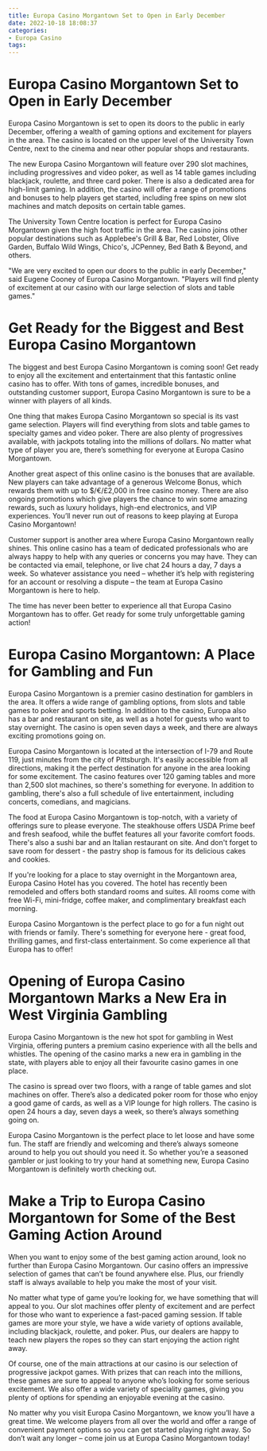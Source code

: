 ```yaml
---
title: Europa Casino Morgantown Set to Open in Early December
date: 2022-10-18 18:08:37
categories:
- Europa Casino
tags:
---
```



#  Europa Casino Morgantown Set to Open in Early December

Europa Casino Morgantown is set to open its doors to the public in early December, offering a wealth of gaming options and excitement for players in the area. The casino is located on the upper level of the University Town Centre, next to the cinema and near other popular shops and restaurants.

The new Europa Casino Morgantown will feature over 290 slot machines, including progressives and video poker, as well as 14 table games including blackjack, roulette, and three card poker. There is also a dedicated area for high-limit gaming. In addition, the casino will offer a range of promotions and bonuses to help players get started, including free spins on new slot machines and match deposits on certain table games.

The University Town Centre location is perfect for Europa Casino Morgantown given the high foot traffic in the area. The casino joins other popular destinations such as Applebee's Grill & Bar, Red Lobster, Olive Garden, Buffalo Wild Wings, Chico's, JCPenney, Bed Bath & Beyond, and others.

"We are very excited to open our doors to the public in early December," said Eugene Cooney of Europa Casino Morgantown. "Players will find plenty of excitement at our casino with our large selection of slots and table games."

#  Get Ready for the Biggest and Best Europa Casino Morgantown

The biggest and best Europa Casino Morgantown is coming soon! Get ready to enjoy all the excitement and entertainment that this fantastic online casino has to offer. With tons of games, incredible bonuses, and outstanding customer support, Europa Casino Morgantown is sure to be a winner with players of all kinds.

One thing that makes Europa Casino Morgantown so special is its vast game selection. Players will find everything from slots and table games to specialty games and video poker. There are also plenty of progressives available, with jackpots totaling into the millions of dollars. No matter what type of player you are, there’s something for everyone at Europa Casino Morgantown.

Another great aspect of this online casino is the bonuses that are available. New players can take advantage of a generous Welcome Bonus, which rewards them with up to $/€/£2,000 in free casino money. There are also ongoing promotions which give players the chance to win some amazing rewards, such as luxury holidays, high-end electronics, and VIP experiences. You’ll never run out of reasons to keep playing at Europa Casino Morgantown!

Customer support is another area where Europa Casino Morgantown really shines. This online casino has a team of dedicated professionals who are always happy to help with any queries or concerns you may have. They can be contacted via email, telephone, or live chat 24 hours a day, 7 days a week. So whatever assistance you need – whether it’s help with registering for an account or resolving a dispute – the team at Europa Casino Morgantown is here to help.

The time has never been better to experience all that Europa Casino Morgantown has to offer. Get ready for some truly unforgettable gaming action!

#  Europa Casino Morgantown: A Place for Gambling and Fun

Europa Casino Morgantown is a premier casino destination for gamblers in the area. It offers a wide range of gambling options, from slots and table games to poker and sports betting. In addition to the casino, Europa also has a bar and restaurant on site, as well as a hotel for guests who want to stay overnight. The casino is open seven days a week, and there are always exciting promotions going on.

Europa Casino Morgantown is located at the intersection of I-79 and Route 119, just minutes from the city of Pittsburgh. It's easily accessible from all directions, making it the perfect destination for anyone in the area looking for some excitement. The casino features over 120 gaming tables and more than 2,500 slot machines, so there's something for everyone. In addition to gambling, there's also a full schedule of live entertainment, including concerts, comedians, and magicians.

The food at Europa Casino Morgantown is top-notch, with a variety of offerings sure to please everyone. The steakhouse offers USDA Prime beef and fresh seafood, while the buffet features all your favorite comfort foods. There's also a sushi bar and an Italian restaurant on site. And don't forget to save room for dessert - the pastry shop is famous for its delicious cakes and cookies.

If you're looking for a place to stay overnight in the Morgantown area, Europa Casino Hotel has you covered. The hotel has recently been remodeled and offers both standard rooms and suites. All rooms come with free Wi-Fi, mini-fridge, coffee maker, and complimentary breakfast each morning.

Europa Casino Morgantown is the perfect place to go for a fun night out with friends or family. There's something for everyone here - great food, thrilling games, and first-class entertainment. So come experience all that Europa has to offer!

#  Opening of Europa Casino Morgantown Marks a New Era in West Virginia Gambling

Europa Casino Morgantown is the new hot spot for gambling in West Virginia, offering punters a premium casino experience with all the bells and whistles. The opening of the casino marks a new era in gambling in the state, with players able to enjoy all their favourite casino games in one place.

The casino is spread over two floors, with a range of table games and slot machines on offer. There’s also a dedicated poker room for those who enjoy a good game of cards, as well as a VIP lounge for high rollers. The casino is open 24 hours a day, seven days a week, so there’s always something going on.

Europa Casino Morgantown is the perfect place to let loose and have some fun. The staff are friendly and welcoming and there’s always someone around to help you out should you need it. So whether you’re a seasoned gambler or just looking to try your hand at something new, Europa Casino Morgantown is definitely worth checking out.

#  Make a Trip to Europa Casino Morgantown for Some of the Best Gaming Action Around

When you want to enjoy some of the best gaming action around, look no further than Europa Casino Morgantown. Our casino offers an impressive selection of games that can’t be found anywhere else. Plus, our friendly staff is always available to help you make the most of your visit.

No matter what type of game you’re looking for, we have something that will appeal to you. Our slot machines offer plenty of excitement and are perfect for those who want to experience a fast-paced gaming session. If table games are more your style, we have a wide variety of options available, including blackjack, roulette, and poker. Plus, our dealers are happy to teach new players the ropes so they can start enjoying the action right away.

Of course, one of the main attractions at our casino is our selection of progressive jackpot games. With prizes that can reach into the millions, these games are sure to appeal to anyone who’s looking for some serious excitement. We also offer a wide variety of speciality games, giving you plenty of options for spending an enjoyable evening at the casino.

No matter why you visit Europa Casino Morgantown, we know you’ll have a great time. We welcome players from all over the world and offer a range of convenient payment options so you can get started playing right away. So don’t wait any longer – come join us at Europa Casino Morgantown today!